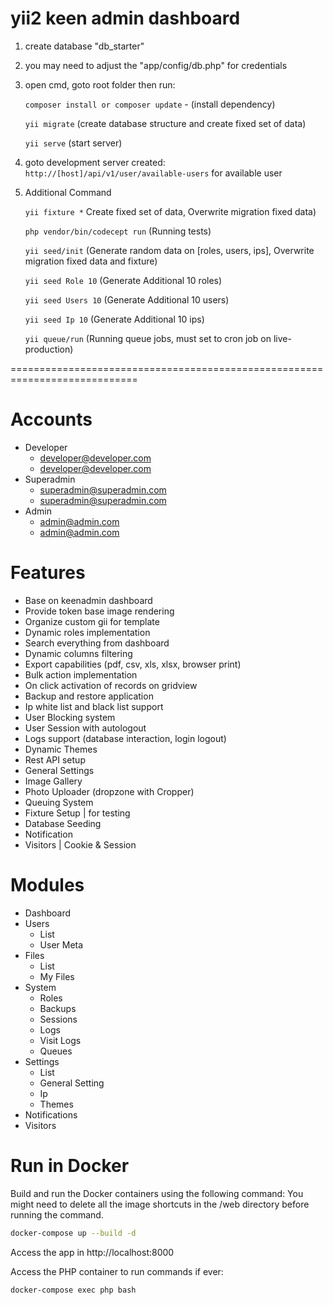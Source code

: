 # yii2 keen admin dashboard
1) create database "db_starter"
2) you may need to adjust the "app/config/db.php" for credentials
3) open cmd, goto root folder then run:

	```composer install or composer update``` - (install dependency)
	
	```yii migrate``` (create database structure and create fixed set of data)
	
	```yii serve``` (start server)

4) goto development server created: ```http://[host]/api/v1/user/available-users``` for available user
5) Additional Command

	```yii fixture *``` Create fixed set of data, Overwrite migration fixed data)

	```php vendor/bin/codecept run``` (Running tests)

	```yii seed/init``` (Generate random data on [roles, users, ips], Overwrite migration fixed data and fixture)

	```yii seed Role 10``` (Generate Additional 10 roles)

	```yii seed Users 10``` (Generate Additional 10 users)

	```yii seed Ip 10``` (Generate Additional 10 ips)

	```yii queue/run``` (Running queue jobs, must set to cron job on live-production)

============================================================================

# Accounts
* Developer
	- developer@developer.com
	- developer@developer.com
* Superadmin
	- superadmin@superadmin.com
	- superadmin@superadmin.com
* Admin
	- admin@admin.com
	- admin@admin.com

# Features
* Base on keenadmin dashboard
* Provide token base image rendering
* Organize custom gii for template
* Dynamic roles implementation
* Search everything from dashboard
* Dynamic columns filtering
* Export capabilities (pdf, csv, xls, xlsx, browser print)
* Bulk action implementation
* On click activation of records on gridview
* Backup and restore application
* Ip white list and black list support
* User Blocking system
* User Session with autologout
* Logs support (database interaction, login logout)
* Dynamic Themes
* Rest API setup
* General Settings
* Image Gallery
* Photo Uploader (dropzone with Cropper)
* Queuing System
* Fixture Setup | for testing
* Database Seeding
* Notification
* Visitors | Cookie & Session

# Modules
* Dashboard
* Users
	* List
	* User Meta
* Files
	* List
	* My Files
* System
	* Roles
	* Backups
	* Sessions
	* Logs
	* Visit Logs
	* Queues
* Settings
	* List
	* General Setting
	* Ip
	* Themes
* Notifications
* Visitors


# Run in Docker
Build and run the Docker containers using the following command: You might need to delete all the image shortcuts in 
the /web directory before running the command.
```bash 
docker-compose up --build -d
```


Access the app in http://localhost:8000

Access the PHP container to run commands if ever:
```bash 
docker-compose exec php bash
```
